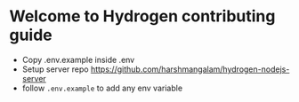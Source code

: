 # Welcome to Hydrogen contributing guide

- Copy .env.example inside .env
- Setup server repo https://github.com/harshmangalam/hydrogen-nodejs-server
- follow `.env.example` to add any env variable
